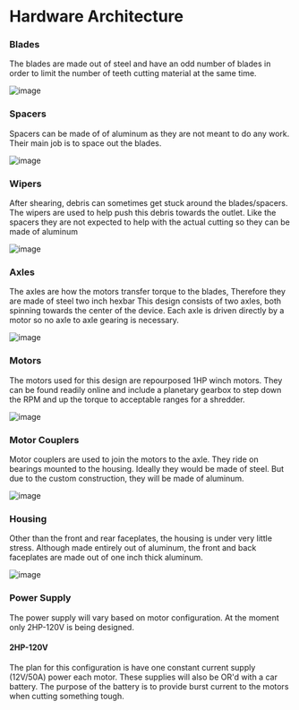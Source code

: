# Hardware Architecture


### Blades

The blades are made out of steel and have an odd number of blades in order to limit the number of teeth cutting material at the same time.

![image](https://github.com/user-attachments/assets/571adc72-d4e2-46cc-88ac-524c6369e691)


### Spacers

Spacers can be made of of aluminum as they are not meant to do any work. Their main job is to space out the blades.

![image](https://github.com/user-attachments/assets/f83cb0f9-dd98-4b74-b3ca-b0831cacb9d6)


### Wipers

After shearing, debris can sometimes get stuck around the blades/spacers. The wipers are used to help push this debris towards the outlet. Like the spacers they are not expected to help with the actual cutting so they can be made of aluminum

![image](https://github.com/user-attachments/assets/6e74e66f-973e-40ac-bf0a-405734d82788)


### Axles

The axles are how the motors transfer torque to the blades, Therefore they are made of steel two inch hexbar This design consists of two axles, both spinning towards the center of the device. Each axle is driven directly by a motor so no axle to axle gearing is necessary.

![image](https://github.com/user-attachments/assets/344eca37-ae64-454f-a58c-3ac28d079902)


### Motors

The motors used for this design are repourposed 1HP winch motors. They can be found readily online and include a planetary gearbox to step down the RPM and up the torque to acceptable ranges for a shredder.

![image](https://github.com/user-attachments/assets/dd2bf61d-0df7-4c20-8a7c-ecceb9458655)


### Motor Couplers

Motor couplers are used to join the motors to the axle. They ride on bearings mounted to the housing. Ideally they would be made of steel. But due to the custom construction, they will be made of aluminum.

![image](https://github.com/user-attachments/assets/8040e700-2899-4b57-8f86-af3eef721559)


### Housing

Other than the front and rear faceplates, the housing is under very little stress. Although made entirely out of aluminum, the front and back faceplates are made out of one inch thick aluminum.

![image](https://github.com/user-attachments/assets/030ff221-7a38-4a21-9673-e2d34a82f947)


### Power Supply
The power supply will vary based on motor configuration. At the moment only 2HP-120V is being designed. 

#### 2HP-120V

The plan for this configuration is have one constant current supply (12V/50A) power each motor. These supplies will also be OR'd with a car battery. The purpose of the battery is to provide burst current to the motors when cutting something tough.


